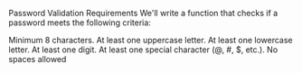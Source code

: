 Password Validation Requirements
We'll write a function that checks if a password meets the following criteria:

Minimum 8 characters.
At least one uppercase letter.
At least one lowercase letter.
At least one digit.
At least one special character (@, #, $, etc.).
No spaces allowed
